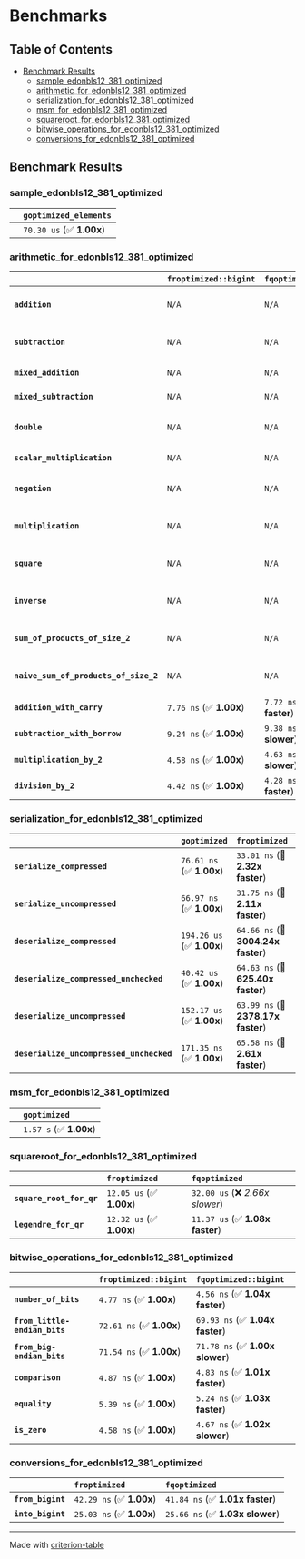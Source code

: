 # Benchmarks

## Table of Contents

- [Benchmark Results](#benchmark-results)
    - [sample_edonbls12_381_optimized](#sample_edonbls12_381_optimized)
    - [arithmetic_for_edonbls12_381_optimized](#arithmetic_for_edonbls12_381_optimized)
    - [serialization_for_edonbls12_381_optimized](#serialization_for_edonbls12_381_optimized)
    - [msm_for_edonbls12_381_optimized](#msm_for_edonbls12_381_optimized)
    - [squareroot_for_edonbls12_381_optimized](#squareroot_for_edonbls12_381_optimized)
    - [bitwise_operations_for_edonbls12_381_optimized](#bitwise_operations_for_edonbls12_381_optimized)
    - [conversions_for_edonbls12_381_optimized](#conversions_for_edonbls12_381_optimized)

## Benchmark Results

### sample_edonbls12_381_optimized

|        | `goptimized_elements`           |
|:-------|:------------------------------- |
|        | `70.30 us` (✅ **1.00x**)        |

### arithmetic_for_edonbls12_381_optimized

|                                       | `froptimized::bigint`          | `fqoptimized::bigint`          | `goptimized`              | `fqoptimized`                    | `froptimized`                     |
|:--------------------------------------|:-------------------------------|:-------------------------------|:--------------------------|:---------------------------------|:--------------------------------- |
| **`addition`**                        | `N/A`                          | `N/A`                          | `449.10 ns` (✅ **1.00x**) | `9.55 ns` (🚀 **47.00x faster**)  | `9.35 ns` (🚀 **48.01x faster**)   |
| **`subtraction`**                     | `N/A`                          | `N/A`                          | `433.72 ns` (✅ **1.00x**) | `10.14 ns` (🚀 **42.77x faster**) | `10.03 ns` (🚀 **43.23x faster**)  |
| **`mixed_addition`**                  | `N/A`                          | `N/A`                          | `459.31 ns` (✅ **1.00x**) | `N/A`                            | `N/A`                             |
| **`mixed_subtraction`**               | `N/A`                          | `N/A`                          | `466.82 ns` (✅ **1.00x**) | `N/A`                            | `N/A`                             |
| **`double`**                          | `N/A`                          | `N/A`                          | `332.50 ns` (✅ **1.00x**) | `6.27 ns` (🚀 **53.01x faster**)  | `6.18 ns` (🚀 **53.78x faster**)   |
| **`scalar_multiplication`**           | `N/A`                          | `N/A`                          | `154.00 us` (✅ **1.00x**) | `N/A`                            | `N/A`                             |
| **`negation`**                        | `N/A`                          | `N/A`                          | `N/A`                     | `7.03 ns` (✅ **1.01x slower**)   | `6.94 ns` (✅ **1.00x**)           |
| **`multiplication`**                  | `N/A`                          | `N/A`                          | `N/A`                     | `43.60 ns` (✅ **1.00x faster**)  | `43.71 ns` (✅ **1.00x**)          |
| **`square`**                          | `N/A`                          | `N/A`                          | `N/A`                     | `37.58 ns` (✅ **1.02x slower**)  | `36.89 ns` (✅ **1.00x**)          |
| **`inverse`**                         | `N/A`                          | `N/A`                          | `N/A`                     | `7.41 us` (✅ **1.03x slower**)   | `7.18 us` (✅ **1.00x**)           |
| **`sum_of_products_of_size_2`**       | `N/A`                          | `N/A`                          | `N/A`                     | `63.56 ns` (✅ **1.04x slower**)  | `61.31 ns` (✅ **1.00x**)          |
| **`naive_sum_of_products_of_size_2`** | `N/A`                          | `N/A`                          | `N/A`                     | `96.85 ns` (✅ **1.00x faster**)  | `96.99 ns` (✅ **1.00x**)          |
| **`addition_with_carry`**             | `7.76 ns` (✅ **1.00x**)        | `7.72 ns` (✅ **1.00x faster**) | `N/A`                     | `N/A`                            | `N/A`                             |
| **`subtraction_with_borrow`**         | `9.24 ns` (✅ **1.00x**)        | `9.38 ns` (✅ **1.02x slower**) | `N/A`                     | `N/A`                            | `N/A`                             |
| **`multiplication_by_2`**             | `4.58 ns` (✅ **1.00x**)        | `4.63 ns` (✅ **1.01x slower**) | `N/A`                     | `N/A`                            | `N/A`                             |
| **`division_by_2`**                   | `4.42 ns` (✅ **1.00x**)        | `4.28 ns` (✅ **1.03x faster**) | `N/A`                     | `N/A`                            | `N/A`                             |

### serialization_for_edonbls12_381_optimized

|                                          | `goptimized`              | `froptimized`                      | `fqoptimized`                       |
|:-----------------------------------------|:--------------------------|:-----------------------------------|:----------------------------------- |
| **`serialize_compressed`**               | `76.61 ns` (✅ **1.00x**)  | `33.01 ns` (🚀 **2.32x faster**)    | `33.19 ns` (🚀 **2.31x faster**)     |
| **`serialize_uncompressed`**             | `66.97 ns` (✅ **1.00x**)  | `31.75 ns` (🚀 **2.11x faster**)    | `33.38 ns` (🚀 **2.01x faster**)     |
| **`deserialize_compressed`**             | `194.26 us` (✅ **1.00x**) | `64.66 ns` (🚀 **3004.24x faster**) | `66.89 ns` (🚀 **2904.28x faster**)  |
| **`deserialize_compressed_unchecked`**   | `40.42 us` (✅ **1.00x**)  | `64.63 ns` (🚀 **625.40x faster**)  | `66.79 ns` (🚀 **605.15x faster**)   |
| **`deserialize_uncompressed`**           | `152.17 us` (✅ **1.00x**) | `63.99 ns` (🚀 **2378.17x faster**) | `66.96 ns` (🚀 **2272.67x faster**)  |
| **`deserialize_uncompressed_unchecked`** | `171.35 ns` (✅ **1.00x**) | `65.58 ns` (🚀 **2.61x faster**)    | `65.88 ns` (🚀 **2.60x faster**)     |

### msm_for_edonbls12_381_optimized

|        | `goptimized`            |
|:-------|:----------------------- |
|        | `1.57 s` (✅ **1.00x**)  |

### squareroot_for_edonbls12_381_optimized

|                          | `froptimized`            | `fqoptimized`                    |
|:-------------------------|:-------------------------|:-------------------------------- |
| **`square_root_for_qr`** | `12.05 us` (✅ **1.00x**) | `32.00 us` (❌ *2.66x slower*)    |
| **`legendre_for_qr`**    | `12.32 us` (✅ **1.00x**) | `11.37 us` (✅ **1.08x faster**)  |

### bitwise_operations_for_edonbls12_381_optimized

|                               | `froptimized::bigint`          | `fqoptimized::bigint`            |
|:------------------------------|:-------------------------------|:-------------------------------- |
| **`number_of_bits`**          | `4.77 ns` (✅ **1.00x**)        | `4.56 ns` (✅ **1.04x faster**)   |
| **`from_little-endian_bits`** | `72.61 ns` (✅ **1.00x**)       | `69.93 ns` (✅ **1.04x faster**)  |
| **`from_big-endian_bits`**    | `71.54 ns` (✅ **1.00x**)       | `71.78 ns` (✅ **1.00x slower**)  |
| **`comparison`**              | `4.87 ns` (✅ **1.00x**)        | `4.83 ns` (✅ **1.01x faster**)   |
| **`equality`**                | `5.39 ns` (✅ **1.00x**)        | `5.24 ns` (✅ **1.03x faster**)   |
| **`is_zero`**                 | `4.58 ns` (✅ **1.00x**)        | `4.67 ns` (✅ **1.02x slower**)   |

### conversions_for_edonbls12_381_optimized

|                   | `froptimized`            | `fqoptimized`                    |
|:------------------|:-------------------------|:-------------------------------- |
| **`from_bigint`** | `42.29 ns` (✅ **1.00x**) | `41.84 ns` (✅ **1.01x faster**)  |
| **`into_bigint`** | `25.03 ns` (✅ **1.00x**) | `25.66 ns` (✅ **1.03x slower**)  |

---
Made with [criterion-table](https://github.com/nu11ptr/criterion-table)

